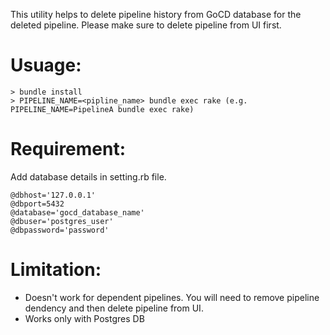 This utility helps to delete pipeline history from GoCD database for the deleted pipeline. Please make sure to delete pipeline from UI first.

# Usuage:

```
> bundle install
> PIPELINE_NAME=<pipline_name> bundle exec rake (e.g. PIPELINE_NAME=PipelineA bundle exec rake)
```

# Requirement:

Add database details in setting.rb file.

```
@dbhost='127.0.0.1'
@dbport=5432
@database='gocd_database_name'
@dbuser='postgres_user'
@dbpassword='password'
```

# Limitation:
 - Doesn't work for dependent pipelines. You will need to remove pipeline dendency and then delete pipeline from UI.
 - Works only with Postgres DB
